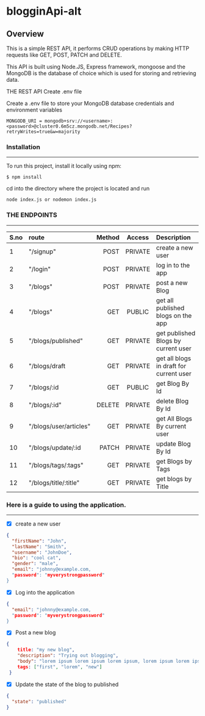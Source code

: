 # blogginApi-alt
## Overview
This is a simple REST API, it performs CRUD operations by making HTTP requests like GET, POST, PATCH and DELETE.

This API is built using Node.JS, Express framework, mongoose and the MongoDB is the database of choice which is used for storing and retrieving data.

THE REST API
Create .env file

Create a .env file to store your MongoDB database credentials and environment variables

```
MONGODB_URI = mongodb+srv://<username>:<password>@cluster0.6m5cz.mongodb.net/Recipes?retryWrites=true&w=majority
```

### Installation
------

To run this project, install it locally using npm:

`$ npm install`

cd into the directory where the project is located and run

```
node index.js or nodemon index.js
```

### THE ENDPOINTS
-------


| S.no   | route            | Method |  Access       | Description  |
| :---   |    :----        | ---:   |   :---:        |   :---        |
| 1      | "/signup"        | POST   | PRIVATE       |     create a new user      |
| 2      | "/login"         | POST   | PRIVATE       |      log in to the app   |
| 3      | "/blogs"         | POST   | PRIVATE       |  post a new Blog           |
| 4      | "/blogs"         | GET    | PUBLIC        |    get all published blogs on the app   |
| 5      | "/blogs/published"| GET   | PRIVATE       |   get published Blogs by current user   |
| 6      | "/blogs/draft    | GET    | PRIVATE       |  get all blogs in draft for current user  |
| 7      | "/blogs/:id      | GET    | PUBLIC        |  get Blog By Id |
| 8      | "/blogs/:id"     | DELETE | PRIVATE       |  delete Blog By Id     |
| 9      | "/blogs/user/articles"| GET |PRIVATE      |  get All Blogs By current user   |
| 10     | "/blogs/update/:id| PATCH | PRIVATE       | update Blog By Id
| 11     | "/blogs/tags/:tags"| GET   | PRIVATE      |   get Blogs by Tags    |
| 12     | "/blogs/title/:title"| GET| PRIVATE       |      get blogs by Title |


### Here is a guide to using the application.
-----

- [x] create a new user 
```json
{
  "firstName": "John",
  "lastName": "Smith",
  "username": "JohnDoe",
  "bio": "cool cat",
  "gender": "male",
  "email": "johnny@example.com,
  "password": "myverystrongpassword"
}
```
- [x] Log into the application

```json
{
  "email": "johnny@example.com,
  "password": "myverystrongpassword"
}
```

- [x] Post a new blog

```json
{
    title: "my new blog",
    "description": "Trying out blogging",
    "body": "lorem ipsum lorem ipsum lorem ipsum, lorem ipsum lorem ipsum lorem ipsum lorem ipsum lorem ipsum lorem ipsum lorem ipsum lorem ipsum lorem ipsum lorem ipsum lorem ipsum lorem ipsum lorem ipsum lorem ipsum lorem ipsum lorem ipsum lorem ipsum lorem ipsumlorem ipsum lorem ipsum lorem ipsum lorem ipsum lorem ipsum lorem ipsum lorem ipsum lorem ipsum lorem ipsumlorem ipsum lorem ipsum lorem ipsum lorem ipsum lorem ipsum lorem ipsum lorem ipsum lorem ipsum lorem ipsum",
    tags: ["first", "lorem", "new"]
 }
```
    
- [x] Update the state of the blog to published

```json
{
  "state": "published"
}
```
